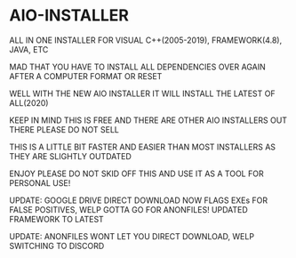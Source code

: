 # AIO-INSTALLER
ALL IN ONE INSTALLER FOR VISUAL C++(2005-2019), FRAMEWORK(4.8), JAVA, ETC

MAD THAT YOU HAVE TO INSTALL ALL DEPENDENCIES OVER AGAIN AFTER A COMPUTER FORMAT OR RESET

WELL WITH THE NEW AIO INSTALLER IT WILL INSTALL THE LATEST OF ALL(2020)

KEEP IN MIND THIS IS FREE AND THERE ARE OTHER AIO INSTALLERS OUT THERE PLEASE DO NOT SELL

THIS IS A LITTLE BIT FASTER AND EASIER THAN MOST INSTALLERS AS THEY ARE SLIGHTLY OUTDATED

ENJOY PLEASE DO NOT SKID OFF THIS AND USE IT AS A TOOL FOR PERSONAL USE!

UPDATE: GOOGLE DRIVE DIRECT DOWNLOAD NOW FLAGS EXEs FOR FALSE POSITIVES, WELP GOTTA GO FOR ANONFILES! UPDATED FRAMEWORK TO LATEST

UPDATE: ANONFILES WONT LET YOU DIRECT DOWNLOAD, WELP SWITCHING TO DISCORD
